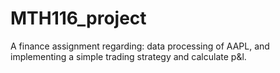 # MTH116_project
A finance assignment regarding: data processing of AAPL, and implementing a simple trading strategy and calculate p&amp;l.
